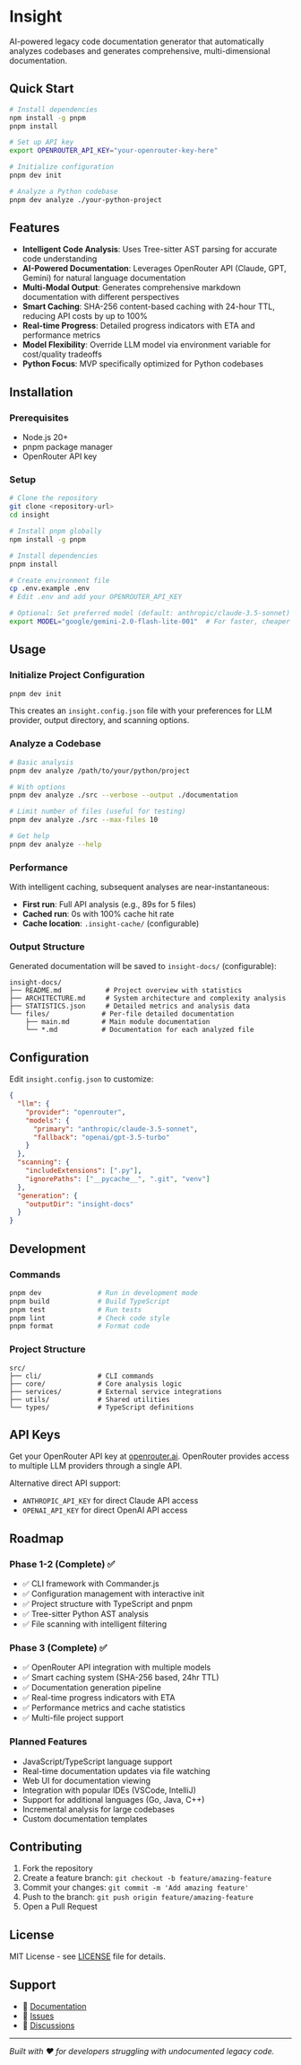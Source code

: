 # Insight

AI-powered legacy code documentation generator that automatically analyzes codebases and generates comprehensive, multi-dimensional documentation.

## Quick Start

```bash
# Install dependencies
npm install -g pnpm
pnpm install

# Set up API key
export OPENROUTER_API_KEY="your-openrouter-key-here"

# Initialize configuration
pnpm dev init

# Analyze a Python codebase
pnpm dev analyze ./your-python-project
```

## Features

- **Intelligent Code Analysis**: Uses Tree-sitter AST parsing for accurate code understanding
- **AI-Powered Documentation**: Leverages OpenRouter API (Claude, GPT, Gemini) for natural language documentation
- **Multi-Modal Output**: Generates comprehensive markdown documentation with different perspectives
- **Smart Caching**: SHA-256 content-based caching with 24-hour TTL, reducing API costs by up to 100%
- **Real-time Progress**: Detailed progress indicators with ETA and performance metrics
- **Model Flexibility**: Override LLM model via environment variable for cost/quality tradeoffs
- **Python Focus**: MVP specifically optimized for Python codebases

## Installation

### Prerequisites
- Node.js 20+
- pnpm package manager
- OpenRouter API key

### Setup
```bash
# Clone the repository
git clone <repository-url>
cd insight

# Install pnpm globally
npm install -g pnpm

# Install dependencies
pnpm install

# Create environment file
cp .env.example .env
# Edit .env and add your OPENROUTER_API_KEY

# Optional: Set preferred model (default: anthropic/claude-3.5-sonnet)
export MODEL="google/gemini-2.0-flash-lite-001"  # For faster, cheaper analysis
```

## Usage

### Initialize Project Configuration
```bash
pnpm dev init
```
This creates an `insight.config.json` file with your preferences for LLM provider, output directory, and scanning options.

### Analyze a Codebase
```bash
# Basic analysis
pnpm dev analyze /path/to/your/python/project

# With options
pnpm dev analyze ./src --verbose --output ./documentation

# Limit number of files (useful for testing)
pnpm dev analyze ./src --max-files 10

# Get help
pnpm dev analyze --help
```

### Performance

With intelligent caching, subsequent analyses are near-instantaneous:
- **First run**: Full API analysis (e.g., 89s for 5 files)
- **Cached run**: 0s with 100% cache hit rate
- **Cache location**: `.insight-cache/` (configurable)

### Output Structure
Generated documentation will be saved to `insight-docs/` (configurable):
```
insight-docs/
├── README.md           # Project overview with statistics
├── ARCHITECTURE.md     # System architecture and complexity analysis
├── STATISTICS.json     # Detailed metrics and analysis data
└── files/             # Per-file detailed documentation
    ├── main.md        # Main module documentation
    └── *.md           # Documentation for each analyzed file
```

## Configuration

Edit `insight.config.json` to customize:

```json
{
  "llm": {
    "provider": "openrouter",
    "models": {
      "primary": "anthropic/claude-3.5-sonnet",
      "fallback": "openai/gpt-3.5-turbo"
    }
  },
  "scanning": {
    "includeExtensions": [".py"],
    "ignorePaths": ["__pycache__", ".git", "venv"]
  },
  "generation": {
    "outputDir": "insight-docs"
  }
}
```

## Development

### Commands
```bash
pnpm dev              # Run in development mode
pnpm build            # Build TypeScript
pnpm test             # Run tests
pnpm lint             # Check code style
pnpm format           # Format code
```

### Project Structure
```
src/
├── cli/              # CLI commands
├── core/             # Core analysis logic
├── services/         # External service integrations
├── utils/            # Shared utilities
└── types/            # TypeScript definitions
```

## API Keys

Get your OpenRouter API key at [openrouter.ai](https://openrouter.ai). OpenRouter provides access to multiple LLM providers through a single API.

Alternative direct API support:
- `ANTHROPIC_API_KEY` for direct Claude API access
- `OPENAI_API_KEY` for direct OpenAI API access

## Roadmap

### Phase 1-2 (Complete) ✅
- ✅ CLI framework with Commander.js
- ✅ Configuration management with interactive init
- ✅ Project structure with TypeScript and pnpm
- ✅ Tree-sitter Python AST analysis
- ✅ File scanning with intelligent filtering

### Phase 3 (Complete) ✅
- ✅ OpenRouter API integration with multiple models
- ✅ Smart caching system (SHA-256 based, 24hr TTL)
- ✅ Documentation generation pipeline
- ✅ Real-time progress indicators with ETA
- ✅ Performance metrics and cache statistics
- ✅ Multi-file project support

### Planned Features
- JavaScript/TypeScript language support
- Real-time documentation updates via file watching
- Web UI for documentation viewing
- Integration with popular IDEs (VSCode, IntelliJ)
- Support for additional languages (Go, Java, C++)
- Incremental analysis for large codebases
- Custom documentation templates

## Contributing

1. Fork the repository
2. Create a feature branch: `git checkout -b feature/amazing-feature`
3. Commit your changes: `git commit -m 'Add amazing feature'`
4. Push to the branch: `git push origin feature/amazing-feature`
5. Open a Pull Request

## License

MIT License - see [LICENSE](LICENSE) file for details.

## Support

- 📖 [Documentation](./docs/)
- 🐛 [Issues](https://github.com/your-org/insight/issues)
- 💬 [Discussions](https://github.com/your-org/insight/discussions)

---

*Built with ❤️ for developers struggling with undocumented legacy code.*